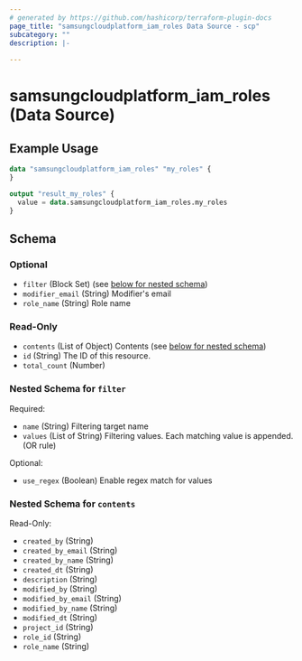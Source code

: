 ```yaml
---
# generated by https://github.com/hashicorp/terraform-plugin-docs
page_title: "samsungcloudplatform_iam_roles Data Source - scp"
subcategory: ""
description: |-
  
---
```


# samsungcloudplatform_iam_roles (Data Source)



## Example Usage

```terraform
data "samsungcloudplatform_iam_roles" "my_roles" {
}

output "result_my_roles" {
  value = data.samsungcloudplatform_iam_roles.my_roles
}
```

<!-- schema generated by tfplugindocs -->
## Schema

### Optional

- `filter` (Block Set) (see [below for nested schema](#nestedblock--filter))
- `modifier_email` (String) Modifier's email
- `role_name` (String) Role name

### Read-Only

- `contents` (List of Object) Contents (see [below for nested schema](#nestedatt--contents))
- `id` (String) The ID of this resource.
- `total_count` (Number)

<a id="nestedblock--filter"></a>
### Nested Schema for `filter`

Required:

- `name` (String) Filtering target name
- `values` (List of String) Filtering values. Each matching value is appended. (OR rule)

Optional:

- `use_regex` (Boolean) Enable regex match for values


<a id="nestedatt--contents"></a>
### Nested Schema for `contents`

Read-Only:

- `created_by` (String)
- `created_by_email` (String)
- `created_by_name` (String)
- `created_dt` (String)
- `description` (String)
- `modified_by` (String)
- `modified_by_email` (String)
- `modified_by_name` (String)
- `modified_dt` (String)
- `project_id` (String)
- `role_id` (String)
- `role_name` (String)


